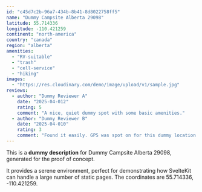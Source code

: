 ```yaml
---
id: "c45d7c2b-96a7-434b-8b41-8d8022758ff5"
name: "Dummy Campsite Alberta 29098"
latitude: 55.714336
longitude: -110.421259
continent: "north-america"
country: "canada"
region: "alberta"
amenities:
  - "RV-suitable"
  - "trash"
  - "cell-service"
  - "hiking"
images:
  - "https://res.cloudinary.com/demo/image/upload/v1/sample.jpg"
reviews:
  - author: "Dummy Reviewer A"
    date: "2025-04-012"
    rating: 5
    comment: "A nice, quiet dummy spot with some basic amenities."
  - author: "Dummy Reviewer B"
    date: "2025-04-010"
    rating: 3
    comment: "Found it easily. GPS was spot on for this dummy location."
---
```


This is a **dummy description** for Dummy Campsite Alberta 29098, generated for the proof of concept.

It provides a serene environment, perfect for demonstrating how SvelteKit can handle a large number of static pages. The coordinates are 55.714336, -110.421259.
